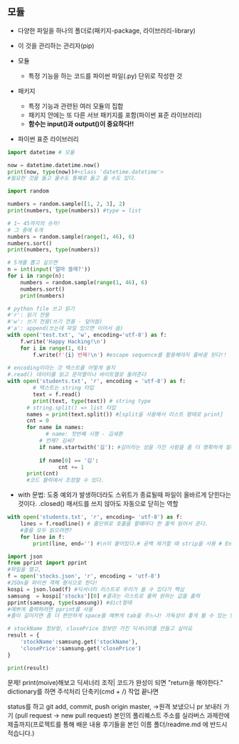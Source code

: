 ## 모듈

- 다양한 파일을 하나의 폴더로(패키지-package, 라이브러리-library)
- 이 것을 관리하는 관리자(pip)

- 모듈
  - 특정 기능을 하는 코드를 파이썬 파일(.py) 단위로 작성한 것
- 패키지
  - 특정 기능과 관련된 여러 모듈의 집합
  - 패키지 안에는 또 다른 서브 패키지를 포함(파이썬 표준 라이브러리)
  - **함수는 input()과 output()이 중요하다!!**
- 파이썬 표준 라이브러리

```python
import datetime # 모듈

now = datetime.datetime.now()
print(now, type(now))#<class 'datetime.datetime'>
#필요한 것을 들고 올수도 통쨰로 들고 올 수도 있다.
```

```python
import random

numbers = random.sample([1, 2, 3], 2)
print(numbers, type(numbers)) #type = list

# 1~ 45까지의 숫자!
# 그 중에 6개
numbers = random.sample(range(1, 46), 6)
numbers.sort()
print(numbers, type(numbers))

# 5개를 뽑고 싶으면
n = int(input('얼마 쓸래?'))
for i in range(n):
   	numbers = random.sample(range(1, 46), 6)
    numbers.sort()
    print(numbers)
```

```python
# python file 쓰고 읽기
#'r': 읽기 전용
#'w': 쓰기 전용(쓰기 전용 - 덮어씀)
#'a': append(쓰는데 파일 있으면 이어서 씀)
with open('test.txt', 'w', encoding='utf-8') as f:
  	f.write('Happy Hacking!\n')
    for i in range(1, 6):
      	f.write(f'{i} 번째!\n') #escape sequence를 활용해야지 줄바꿈 된다!!
        
# encoding이라는 것 텍스트를 어떻게 쓸지        
#.read() 데이터를 읽고 문자열이나 바이트열로 돌려준다        
with open('students.txt', 'r', encoding = 'utf-8') as f:
  		# 텍스트는 string 타입
  		text = f.read()
    	print(text, type(text)) # string type
      # string.split() => list 타입
      names = print(text.split()) #[split을 사용해서 리스트 형태로 print]
      cnt = 0
      for name in names:
        	# name: 첫번쨰 시행 - 김세환
          # 언제? 김씨?
          if name.startwith('김'): #김이라는 성을 가진 사람을 좀 더 명확하게 알려준다. 
            
          if name[0] == '김':
            	cnt += 1
      print(cnt)
      #코드 블럭에서 조정할 수 있다.
```

- with 문법: 도중 예외가 발생하더라도 스위트가 종료될때 파일이 올바르게 닫힌다는 것이다. .closed() 매서드를 쓰지 않아도 자동으로 닫히는 역할 

```python
with open('students.txt', 'r', encoding= 'utf-8') as f:
  	lines = f.readline() # 줄단위로 호출을 할떄마다 한 줄씩 읽어서 준다.
    #줄을 모두 읽으려면?
    for line in f:
      	print(line, end='') #\n이 붙어있다.# 공백 제거할 때 strip을 사용 # Enter도 한 줄로 취급한다.
```

```python
import json
from pprint import pprint
#파일을 열고,
f = open('stocks.json', 'r', encoding = 'utf-8')
#JSOn을 파이썬 객체 형식으로 한다!
kospi = json.load(f) #딕셔너리 리스트로 우리가 쓸 수 있다가 핵심 
samsung  = kospi['stocks'][0] #결과는 리스트로 출력 원하는 값을 출력
pprint(samsung, type(samsung)) #dict형태 
#예쁘게 출력하려면 pprint를 사용
#줄이 길어지면 좀 더 편안하게 space를 예쁘게 tab을 주느냐! 가독성이 좋게 볼 수 있는 방법이 있다. 보여지는 순서가 알파벳으로 바뀐다.

# stockName 정보랑, closePrice 정보만 가진 딕셔너리를 만들고 싶어요
result = {
  	'stockName':samsung.get('stockName'),
  	'closePrice':samsung.get('closePrice')
}

print(result)
```

문제! print(moive)해보고 딕셔너리 조작| 코드가 완성이 되면 "return을 해야한다." dictionary를 하면  주석처리 단축키(cmd + /) 작업 끝나면 

status를 하고 git add, commit, push origin master, ->원격 보냈으니 pr 보내러 가기 (pull request -> new pull request) 본인의 풀리퀘스트 주소를 실라버스 과제란에 제출까지(프로젝트를 통해 배운 내용 후기들을 본인 이름 폴더/readme.md 에 반드시 적습니다.)







